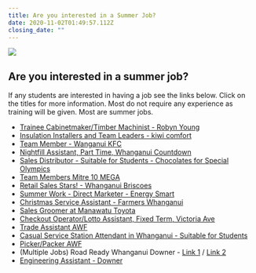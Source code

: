 ```yaml
---
title: Are you interested in a Summer Job?
date: 2020-11-02T01:49:57.112Z
closing_date: ""
---
```

![](https://res.cloudinary.com/whanganuihigh/image/upload/v1604281865/Careers%20and%20Vocational/02.11.2020_Summer_Jobs.jpg)

## Are you interested in a summer job?

If any students are interested in having a job see the links below. Click on the titles for more information. Most do not require any experience as training will be given. Most are summer jobs.

* [Trainee Cabinetmaker/Timber Machinist - Robyn Young](https://www.trademe.co.nz/a/jobs/manufacturing-operations/other/manawatu-whanganui/whanganui/listing/2805841533?bof=UrmWPvr9)
* [Insulation Installers and Team Leaders - kiwi comfort](https://www.trademe.co.nz/a/jobs/trades-services/other/listing/2840910562?tm=email&et=45&mt=809903F1-0635-4C51-BC89-17F79D90D498&bof=xIQwiKRX)
* [Team Member - Wanganui KFC](https://www.trademe.co.nz/a/jobs/retail/retail-assistants/listing/2839834718?tm=email&et=45&mt=809903F1-0635-4C51-BC89-17F79D90D498&bof=ZgbFntJ2)
* [Nightfill Assistant, Part Time, Whanganui Countdown](https://nz.jora.com/job/Nightfill-Assistant-50817c20a763fc9ab4c5f780727056f0?alert_id=email-alert-daily-18330253-20201027&qd=eyJxIjoiIiwibCI6IldhbmdhbnVpLCBOb3J0aCBJc2xhbmQiLCJsaWQiOm51bGx9&sp=alert&sponsored=false&sr=2&alid=xR8JcgXsyXmZHLuxyN7R&hu=0&recommended_only=false&utm_campaign=job_alerts&utm_medium=email&utm_source=jobseeker_emails)
* [Sales Distributor - Suitable for Students - Chocolates for Special Olympics](https://nz.jora.com/job/Sales-Distributor-0b9bd5500c0efe53f4b5e97ead891633?alert_id=email-alert-daily-18330253-20201027&qd=eyJxIjoiIiwibCI6IldhbmdhbnVpLCBOb3J0aCBJc2xhbmQiLCJsaWQiOm51bGx9&sp=alert&sponsored=false&sr=13&alid=xR8JcgXsyXmZHLuxyN7R&hu=0&recommended_only=false&utm_campaign=job_alerts&utm_medium=email&utm_source=jobseeker_emails)
* [Team Members Mitre 10 MEGA](https://www.trademe.co.nz/a/jobs/customer-service/customer-facing/listing/2830813946?tm=email&et=45&mt=809903F1-0635-4C51-BC89-17F79D90D498&bof=TcDGXhzQ)
* [Retail Sales Stars! - Whanganui Briscoes](https://www.trademe.co.nz/a/jobs/retail/retail-assistants/listing/2829453975?tm=email&et=45&mt=809903F1-0635-4C51-BC89-17F79D90D498&bof=mDh34i3x)
* [Summer Work - Direct Marketer - Energy Smart](https://www.trademe.co.nz/a/jobs/sales/other/listing/2828044499?tm=email&et=45&mt=809903F1-0635-4C51-BC89-17F79D90D498&bof=D27tMXtG)
* [Christmas Service Assistant - Farmers Whanganui](https://www.trademe.co.nz/a/jobs/retail/retail-assistants/listing/2827785294?tm=email&et=45&mt=809903F1-0635-4C51-BC89-17F79D90D498&bof=h0cCXya1)
* [Sales Groomer at Manawatu Toyota](https://www.seek.co.nz/job/50782772?savedSearchID=506416485&tracking=JMC-SNZ-eDM-JobMail13-3919)
* [Checkout Operator/Lotto Assistant, Fixed Term, Victoria Ave](https://nz.jora.com/job/Checkout-Operator-40ecdbde18c06836712ca8b5c0e624a5?alert_id=email-alert-daily-18330253-20201020&qd=eyJxIjoiIiwibCI6IldhbmdhbnVpLCBOb3J0aCBJc2xhbmQiLCJsaWQiOm51bGx9&sp=alert&sponsored=false&sr=2&alid=xR8JcgXsyXmZHLuxyN7R&hu=0&recommended_only=false&utm_campaign=job_alerts&utm_medium=email&utm_source=jobseeker_emails)
* [Trade Assistant AWF](https://www.seek.co.nz/job/50768262?savedSearchID=506416491&tracking=JMC-SNZ-eDM-JobMail13-3919)
* [Casual Service Station Attendant in Whanganui - Suitable for Students](https://nz.jora.com/job/Casual-Service-Station-Attendant-4c0fef08980f75211ce30ececc4f5af1?alert_id=email-alert-daily-18330253-20201014&qd=eyJxIjoiIiwibCI6IldhbmdhbnVpLCBOb3J0aCBJc2xhbmQiLCJsaWQiOm51bGx9&sp=alert&sponsored=false&sr=1&alid=xR8JcgXsyXmZHLuxyN7R&hu=0&recommended_only=false&utm_campaign=job_alerts&utm_medium=email&utm_source=jobseeker_emails)
* [Picker/Packer AWF](https://www.seek.co.nz/job/50688480?savedSearchID=506416482&tracking=JMC-SNZ-eDM-Jobmail-JYMHM1-7140)
* (Multiple Jobs) Road Ready Whanganui Downer - [Link 1](https://careers.downergroup.com/cw/en/filter/?search-keyword=&location=whanganui&job-mail-subscribe-privacy=agree)  / [Link 2](https://careers.downergroup.com/cw/en/job/574493/whakatipu-t%C4%93t%C4%93kura-school-leavers-opportunity)
* [Engineering Assistant - Downer](https://www.seek.co.nz/job/50825306?savedSearchID=506416458&tracking=JMC-SNZ-eDM-JobMail13-3919)